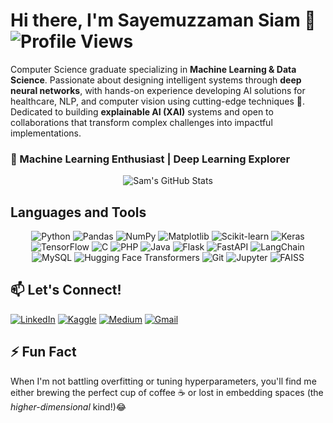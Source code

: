# Hi there, I'm Sayemuzzaman Siam 👋  ![Profile Views](https://komarev.com/ghpvc/?username=sayemuzzamansiam&color=blue&style=flat-square) 

Computer Science graduate specializing in **Machine Learning & Data Science**. Passionate about designing intelligent systems through **deep neural networks**, with hands-on experience developing AI solutions for healthcare, NLP, and computer vision using cutting-edge techniques 🤖. Dedicated to building **explainable AI (XAI)** systems and open to collaborations that transform complex challenges into impactful implementations.


### 🚀 Machine Learning Enthusiast | Deep Learning Explorer
<p align="center">
  <img src="https://github-readme-stats.vercel.app/api?username=sayemuzzamansiam&show_icons=true&theme=radical" alt="Sam's GitHub Stats"/>
</p>


## Languages and Tools
<p align="center">
  <img alt="Python" src="https://img.shields.io/badge/-Python-black?style=flat-square&logo=Python">
  <img alt="Pandas" src="https://img.shields.io/badge/-Pandas-black?style=flat-square&logo=pandas&logoColor=white">
  <img alt="NumPy" src="https://img.shields.io/badge/-NumPy-black?style=flat-square&logo=numpy&logoColor=white">
  <img alt="Matplotlib" src="https://img.shields.io/badge/-Matplotlib-black?style=flat-square&logo=python&logoColor=white">
  <img alt="Scikit-learn" src="https://img.shields.io/badge/-Scikit_learn-black?style=flat-square&logo=scikit-learn">
  <img alt="Keras" src="https://img.shields.io/badge/-Keras-black?style=flat-square&logo=Keras">
  <img alt="TensorFlow" src="https://img.shields.io/badge/-TensorFlow-black?style=flat-square&logo=TensorFlow">
  <img alt="C" src="https://img.shields.io/badge/-C-black?style=flat-square&logo=c">
  <img alt="PHP" src="https://img.shields.io/badge/-PHP-black?style=flat-square&logo=php">
  <img alt="Java" src="https://img.shields.io/badge/-Java-black?style=flat-square&logo=java">
  <img alt="Flask" src="https://img.shields.io/badge/Flask-000000?logo=flask&logoColor=white">
  <img alt="FastAPI" src="https://img.shields.io/badge/FastAPI-000000?style=flat-square&logo=fastapi&logoColor=white">
  <img alt="LangChain" src="https://img.shields.io/badge/LangChain-000000?style=flat-square&logo=langchain&logoColor=white">
  <img alt="MySQL" src="https://img.shields.io/badge/MySQL-000000?style=flat-square&logo=mysql&logoColor=white">
  <img alt="Hugging Face Transformers" src="https://img.shields.io/badge/Hugging%20Face%20Transformers-FFB7A9?style=flat-square&logo=huggingface&logoColor=black">
  <img alt="Git" src="https://img.shields.io/badge/Git-F05032?style=flat-square&logo=git&logoColor=white">
  <img alt="Jupyter" src="https://img.shields.io/badge/Jupyter-F37626?style=flat-square&logo=jupyter&logoColor=white">
  <img alt="FAISS" src="https://img.shields.io/badge/-FAISS-blue?style=flat-square&logo=faiss">

<!--<img alt="PyTorch" src="https://img.shields.io/badge/-PyTorch-black?style=flat-square&logo=pytorch"> -->
</p>


<!--
# 📊 GitHub Stats:
![](https://github-readme-streak-stats.herokuapp.com/?user=sayemuzzamansiam&theme=dark&hide_border=true)<br/>
![](https://github-readme-stats.vercel.app/api/top-langs/?username=sayemuzzamansiam&theme=dark&hide_border=true&include_all_commits=true&count_private=true&layout=compact)
-->
<!--
## 🏆 GitHub Trophies
![](https://github-profile-trophy.vercel.app/?username=sayemuzzamansiam&theme=radical&no-frame=true&no-bg=false&margin-w=4)
-->


## 📫 Let's Connect!
[![LinkedIn](https://img.shields.io/badge/LinkedIn-0077B5?style=for-the-badge&logo=linkedin&logoColor=white)](https://www.linkedin.com/in/sayemuzzamansiam/)
[![Kaggle](https://img.shields.io/badge/Kaggle-20BEFF?style=for-the-badge&logo=kaggle&logoColor=white)](https://www.kaggle.com/sayemuzzaman)
[![Medium](https://img.shields.io/badge/Medium-12100E?style=for-the-badge&logo=medium&logoColor=white)](https://medium.com/@sayemuzzamansiam)
[![Gmail](https://img.shields.io/badge/Gmail-D14836?style=for-the-badge&logo=gmail&logoColor=white)](mailto:sayemuzzaman505@@gmail.com)


## ⚡ Fun Fact  
When I'm not battling overfitting or tuning hyperparameters, you'll find me either brewing the perfect cup of coffee ☕ or lost in embedding spaces (the *higher-dimensional* kind!)😂
